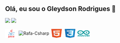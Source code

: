 ## Olá, eu sou o Gleydson Rodrigues 👋

<div>
  
  <img height="180em" widht="48%" src="https://github-readme-stats.vercel.app/api?username=GleydsonRodrigues&show_icons=true&theme=dark&include_all_commits=true&count_private=true"/>
  <img height="180em" widht="48%"  src="https://github-readme-stats.vercel.app/api/top-langs/?username=GleydsonRodrigues&layout=compact&langs_count=7&theme=dark"/>
</div>

<div style="display: inline_block"><br>
        <img align="center" alt="Rafa-Python" height="30" width="40" src="https://github.com/devicons/devicon/blob/master/icons/java/java-original-wordmark.svg">
        <img align="center" alt="Rafa-Csharp" height="30" width="40" src="https://pngimg.com/uploads/php/php_PNG34.png">
        <img align="center" alt="HTML" height="30" width="40" src="https://raw.githubusercontent.com/devicons/devicon/master/icons/html5/html5-original.svg">
        <img align="center" alt="CSS" height="30" width="40" src="https://raw.githubusercontent.com/devicons/devicon/master/icons/css3/css3-original.svg">
        <img align="center" alt="HTML" height="30" width="40" src="https://github.com/devicons/devicon/blob/master/icons/arduino/arduino-original-wordmark.svg">
</div>


<!--
**GleydsonRodrigues/GleydsonRodrigues** is a ✨ _special_ ✨ repository because its `README.md` (this file) appears on your GitHub profile.

Here are some ideas to get you started:

- 🔭 I’m currently working on ...
- 🌱 I’m currently learning ...
- 👯 I’m looking to collaborate on ...
- 🤔 I’m looking for help with ...
- 💬 Ask me about ...
- 📫 How to reach me: ...
- ⚡ Fun fact: ...
-->
